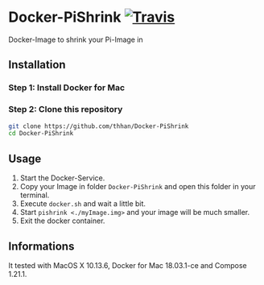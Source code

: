 # Docker-PiShrink [![Travis](https://img.shields.io/travis/thhan/Docker-PiShrink.svg?style=flat-square)](https://travis-ci.org/thhan/Docker-PiShrink)

Docker-Image to shrink your Pi-Image in 

## Installation

### Step 1: Install Docker for Mac

### Step 2: Clone this repository

  ``` bash
  git clone https://github.com/thhan/Docker-PiShrink
  cd Docker-PiShrink
  ```
  
## Usage

1. Start the Docker-Service.
2. Copy your Image in folder `Docker-PiShrink` and open this folder in your terminal.
3. Execute `docker.sh` and wait a little bit.
4. Start `pishrink <./myImage.img>` and your image will be much smaller.
5. Exit the docker container.

## Informations

It tested with MacOS X 10.13.6, Docker for Mac 18.03.1-ce and Compose 1.21.1.
